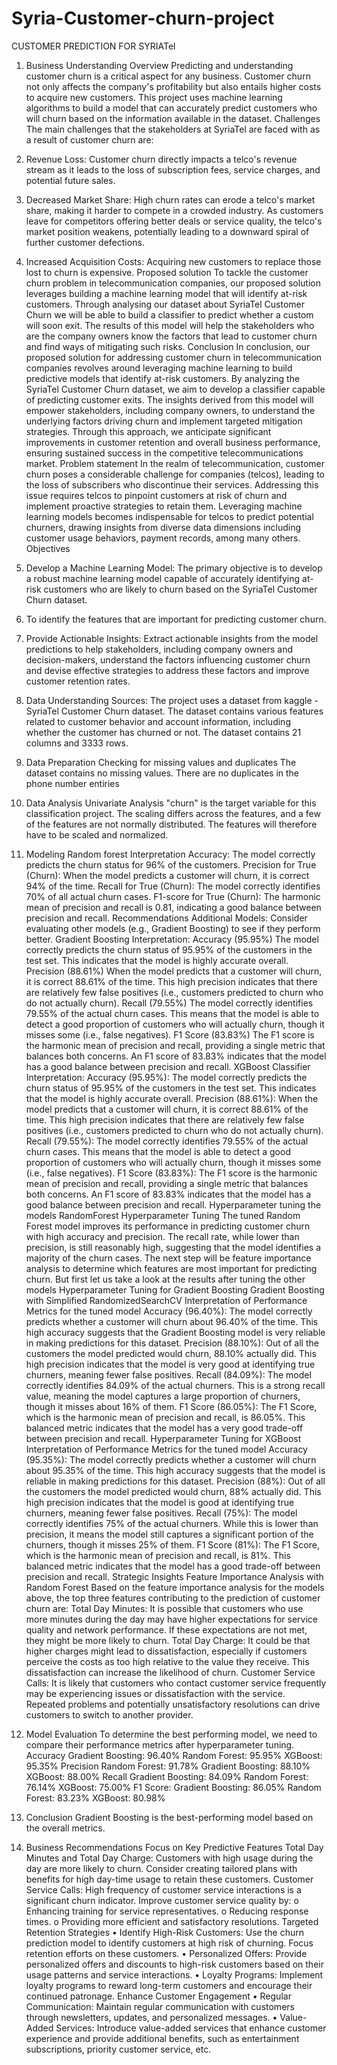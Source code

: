 # Syria-Customer-churn-project
CUSTOMER PREDICTION FOR SYRIATel
1. Business Understanding
Overview
Predicting and understanding customer churn is a critical aspect for any business. Customer churn not only affects the company's profitability but also entails higher costs to acquire new customers. This project uses machine learning algorithms to build a model that can accurately predict customers who will churn based on the information available in the dataset.
Challenges
The main challenges that the stakeholders at SyriaTel are faced with as a result of customer churn are:
1.	 Revenue Loss: Customer churn directly impacts a telco's revenue stream as it leads to the loss of subscription fees, service charges, and potential future sales.
2.	Decreased Market Share: High churn rates can erode a telco's market share, making it harder to compete in a crowded industry. As customers leave for competitors offering better deals or service quality, the telco's market position weakens, potentially leading to a downward spiral of further customer defections.
3.	Increased Acquisition Costs: Acquiring new customers to replace those lost to churn is expensive.
Proposed solution
To tackle the customer churn problem in telecommunication companies, our proposed solution leverages building a machine learning model that will identify at-risk customers. Through analysing our dataset about SyriaTel Customer Churn we will be able to build a classifier to predict whether a custom will soon exit. The results of this model will help the stakeholders who are the company owners know the factors that lead to customer churn and find ways of mitigating such risks.
Conclusion
In conclusion, our proposed solution for addressing customer churn in telecommunication companies revolves around leveraging machine learning to build predictive models that identify at-risk customers. By analyzing the SyriaTel Customer Churn dataset, we aim to develop a classifier capable of predicting customer exits. The insights derived from this model will empower stakeholders, including company owners, to understand the underlying factors driving churn and implement targeted mitigation strategies. Through this approach, we anticipate significant improvements in customer retention and overall business performance, ensuring sustained success in the competitive telecommunications market.
Problem statement
In the realm of telecommunication, customer churn poses a considerable challenge for companies (telcos), leading to the loss of subscribers who discontinue their services. Addressing this issue requires telcos to pinpoint customers at risk of churn and implement proactive strategies to retain them. Leveraging machine learning models becomes indispensable for telcos to predict potential churners, drawing insights from diverse data dimensions including customer usage behaviors, payment records, among many others.
Objectives
1.	Develop a Machine Learning Model: The primary objective is to develop a robust machine learning model capable of accurately identifying at-risk customers who are likely to churn based on the SyriaTel Customer Churn dataset.
2.	To identify the features that are important for predicting customer churn.
3.	Provide Actionable Insights: Extract actionable insights from the model predictions to help stakeholders, including company owners and decision-makers, understand the factors influencing customer churn and devise effective strategies to address these factors and improve customer retention rates.
2. Data Understanding
Sources:
The project uses a dataset from kaggle - SyriaTel Customer Churn dataset. The dataset contains various features related to customer behavior and account information, including whether the customer has churned or not. The dataset contains 21 columns and 3333 rows.
3. Data Preparation
Checking for missing values and duplicates
The dataset contains no missing values. There are no duplicates in the phone number entiries

4. Data Analysis
Univariate Analysis
"churn" is the target variable for this classification project.
The scaling differs across the features, and a few of the features are not normally distributed. The features will therefore have to be scaled and normalized.

5. Modeling
Random forest
Interpretation
Accuracy: The model correctly predicts the churn status for 96% of the customers. Precision for True (Churn): When the model predicts a customer will churn, it is correct 94% of the time. Recall for True (Churn): The model correctly identifies 70% of all actual churn cases. F1-score for True (Churn): The harmonic mean of precision and recall is 0.81, indicating a good balance between precision and recall.
Recommendations
Additional Models: Consider evaluating other models (e.g., Gradient Boosting) to see if they perform better.
Gradient Boosting
Interpretation: Accuracy (95.95%) The model correctly predicts the churn status of 95.95% of the customers in the test set. This indicates that the model is highly accurate overall.
Precision (88.61%) When the model predicts that a customer will churn, it is correct 88.61% of the time. This high precision indicates that there are relatively few false positives (i.e., customers predicted to churn who do not actually churn).
Recall (79.55%) The model correctly identifies 79.55% of the actual churn cases. This means that the model is able to detect a good proportion of customers who will actually churn, though it misses some (i.e., false negatives).
F1 Score (83.83%) The F1 score is the harmonic mean of precision and recall, providing a single metric that balances both concerns. An F1 score of 83.83% indicates that the model has a good balance between precision and recall.
XGBoost Classifier
Interpretation:
Accuracy (95.95%): The model correctly predicts the churn status of 95.95% of the customers in the test set. This indicates that the model is highly accurate overall.
Precision (88.61%): When the model predicts that a customer will churn, it is correct 88.61% of the time. This high precision indicates that there are relatively few false positives (i.e., customers predicted to churn who do not actually churn).
Recall (79.55%): The model correctly identifies 79.55% of the actual churn cases. This means that the model is able to detect a good proportion of customers who will actually churn, though it misses some (i.e., false negatives).
F1 Score (83.83%): The F1 score is the harmonic mean of precision and recall, providing a single metric that balances both concerns. An F1 score of 83.83% indicates that the model has a good balance between precision and recall.
Hyperparameter tuning the models
RandomForest Hyperparameter Tuning
The tuned Random Forest model improves its performance in predicting customer churn with high accuracy and precision. The recall rate, while lower than precision, is still reasonably high, suggesting that the model identifies a majority of the churn cases. The next step will be feature importance analysis to determine which features are most important for predicting churn. But first let us take a look at the results after tuning the other models
Hyperparameter Tuning for Gradient Boosting
Gradient Boosting with Simplified RandomizedSearchCV
Interpretation of Performance Metrics for the tuned model
Accuracy (96.40%): The model correctly predicts whether a customer will churn about 96.40% of the time. This high accuracy suggests that the Gradient Boosting model is very reliable in making predictions for this dataset.
Precision (88.10%): Out of all the customers the model predicted would churn, 88.10% actually did. This high precision indicates that the model is very good at identifying true churners, meaning fewer false positives.
Recall (84.09%): The model correctly identifies 84.09% of the actual churners. This is a strong recall value, meaning the model captures a large proportion of churners, though it misses about 16% of them.
F1 Score (86.05%): The F1 Score, which is the harmonic mean of precision and recall, is 86.05%. This balanced metric indicates that the model has a very good trade-off between precision and recall.
Hyperparameter Tuning for XGBoost
Interpretation of Performance Metrics for the tuned model
Accuracy (95.35%): The model correctly predicts whether a customer will churn about 95.35% of the time. This high accuracy suggests that the model is reliable in making predictions for this dataset.
Precision (88%): Out of all the customers the model predicted would churn, 88% actually did. This high precision indicates that the model is good at identifying true churners, meaning fewer false positives.
Recall (75%): The model correctly identifies 75% of the actual churners. While this is lower than precision, it means the model still captures a significant portion of the churners, though it misses 25% of them.
F1 Score (81%): The F1 Score, which is the harmonic mean of precision and recall, is 81%. This balanced metric indicates that the model has a good trade-off between precision and recall. Strategic Insights
Feature Importance Analysis with Random Forest
Based on the feature importance analysis for the models above, the top three features contributing to the prediction of customer churn are:
Total Day Minutes: It is possible that customers who use more minutes during the day may have higher expectations for service quality and network performance. If these expectations are not met, they might be more likely to churn.
Total Day Charge: It could be that higher charges might lead to dissatisfaction, especially if customers perceive the costs as too high relative to the value they receive. This dissatisfaction can increase the likelihood of churn.
Customer Service Calls: It is likely that customers who contact customer service frequently may be experiencing issues or dissatisfaction with the service. Repeated problems and potentially unsatisfactory resolutions can drive customers to switch to another provider.

6. Model Evaluation
To determine the best performing model, we need to compare their performance metrics after hyperparameter tuning.
Accuracy
Gradient Boosting: 96.40% Random Forest: 95.95% XGBoost: 95.35%
Precision
Random Forest: 91.78% Gradient Boosting: 88.10% XGBoost: 88.00%
Recall
Gradient Boosting: 84.09% Random Forest: 76.14% XGBoost: 75.00%
F1 Score:
Gradient Boosting: 86.05% Random Forest: 83.23% XGBoost: 80.98%
7. Conclusion
Gradient Boosting is the best-performing model based on the overall metrics.
8. Business Recommendations
Focus on Key Predictive Features
Total Day Minutes and Total Day Charge: Customers with high usage during the day are more likely to churn. Consider creating tailored plans with benefits for high day-time usage to retain these customers.
Customer Service Calls: High frequency of customer service interactions is a significant churn indicator. Improve customer service quality by:
o Enhancing training for service representatives.
o Reducing response times.
o Providing more efficient and satisfactory resolutions.
Targeted Retention Strategies
• Identify High-Risk Customers: Use the churn prediction model to identify customers at high risk of churning. Focus retention efforts on these customers.
• Personalized Offers: Provide personalized offers and discounts to high-risk customers based on their usage patterns and service interactions.
• Loyalty Programs: Implement loyalty programs to reward long-term customers and encourage their continued patronage.
Enhance Customer Engagement
• Regular Communication: Maintain regular communication with customers through newsletters, updates, and personalized messages.
• Value-Added Services: Introduce value-added services that enhance customer experience and provide additional benefits, such as entertainment subscriptions, priority customer service, etc.




